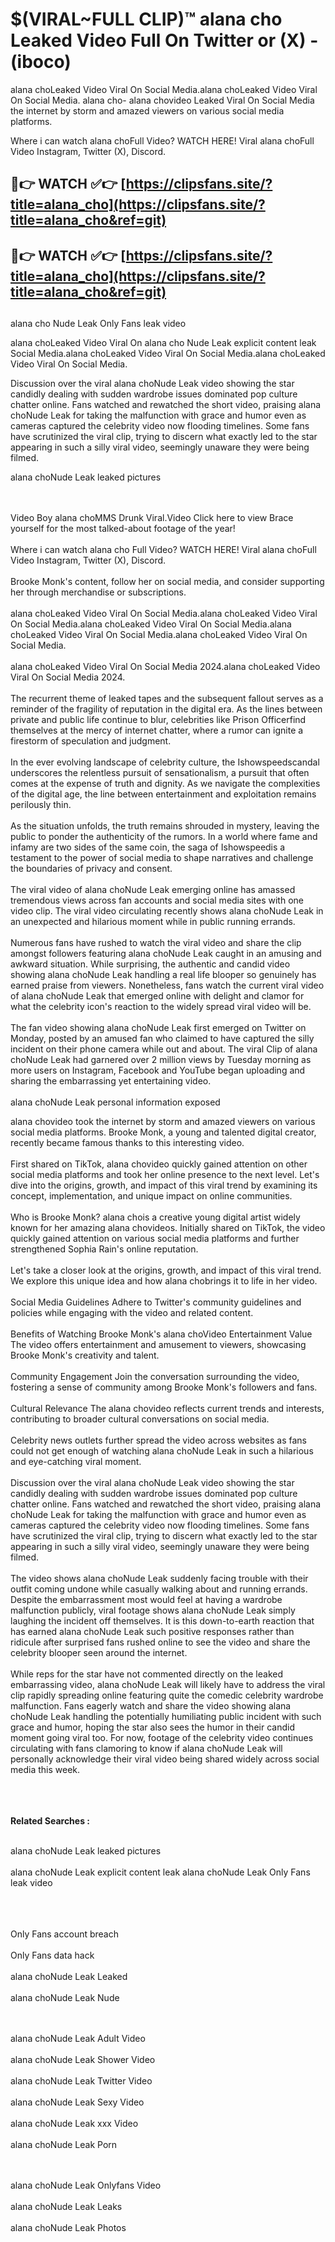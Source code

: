 #  $(VIRAL~FULL CLIP)™ alana cho Leaked Video Full On Twitter or (X)  - (iboco)

alana choLeaked Video Viral On Social Media.alana choLeaked Video Viral On Social Media.
alana cho- alana chovideo Leaked Viral On Social Media the internet by storm and amazed viewers on various social media platforms.

Where i can watch alana choFull Video? WATCH HERE! Viral alana choFull Video Instagram, Twitter (X), Discord.

## 🔴👉 WATCH ✅👉 [https://clipsfans.site/?title=alana_cho](https://clipsfans.site/?title=alana_cho&ref=git)


## 🔴👉 WATCH ✅👉 [https://clipsfans.site/?title=alana_cho](https://clipsfans.site/?title=alana_cho&ref=git)
##


alana cho Nude Leak Only Fans leak video 


alana choLeaked Video Viral On  alana cho Nude Leak explicit content leak Social Media.alana choLeaked Video Viral On Social Media.alana choLeaked Video Viral On Social Media.



Discussion over the viral alana choNude Leak video showing the star candidly dealing with sudden wardrobe issues dominated pop culture chatter online. Fans watched and rewatched the short video, praising alana choNude Leak for taking the malfunction with grace and humor even as cameras captured the celebrity video now flooding timelines. Some fans have scrutinized the viral clip, trying to discern what exactly led to the star appearing in such a silly viral video, seemingly unaware they were being filmed.


alana choNude Leak leaked pictures


  <br>

  <br>
Video Boy alana choMMS Drunk Viral.Video Click here to view Brace yourself for the most talked-about footage of the year!
<br><br>
Where i can watch alana cho Full Video? WATCH HERE! Viral alana choFull Video Instagram, Twitter (X), Discord.
<br><br>
Brooke Monk's content, follow her on social media, and consider supporting her through merchandise or subscriptions.
<br><br>
alana choLeaked Video Viral On Social Media.alana choLeaked Video Viral On Social Media.alana choLeaked Video Viral On Social Media.alana choLeaked Video Viral On Social Media.alana choLeaked Video Viral On Social Media.
<br><br>
alana choLeaked Video Viral On Social Media 2024.alana choLeaked Video Viral On Social Media 2024.
<br><br>
The recurrent theme of leaked tapes and the subsequent fallout serves as a reminder of the fragility of reputation in the digital era. As the lines between private and public life continue to blur, celebrities like Prison Officerfind themselves at the mercy of internet chatter, where a rumor can ignite a firestorm of speculation and judgment.
<br><br>
In the ever evolving landscape of celebrity culture, the Ishowspeedscandal underscores the relentless pursuit of sensationalism, a pursuit that often comes at the expense of truth and dignity. As we navigate the complexities of the digital age, the line between entertainment and exploitation remains perilously thin.
<br><br>
As the situation unfolds, the truth remains shrouded in mystery, leaving the public to ponder the authenticity of the rumors. In a world where fame and infamy are two sides of the same coin, the saga of Ishowspeedis a testament to the power of social media to shape narratives and challenge the boundaries of privacy and consent.
<br><br>
The viral video of alana choNude Leak emerging online has amassed tremendous views across fan accounts and social media sites with one video clip. The viral video circulating recently shows alana choNude Leak in an unexpected and hilarious moment while in public running errands.
<br><br>
Numerous fans have rushed to watch the viral video and share the clip amongst followers featuring alana choNude Leak caught in an amusing and awkward situation. While surprising, the authentic and candid video showing alana choNude Leak handling a real life blooper so genuinely has earned praise from viewers. Nonetheless, fans watch the current viral video of alana choNude Leak that emerged online with delight and clamor for what the celebrity icon's reaction to the widely spread viral video will be.
<br><br>
The fan video showing alana choNude Leak first emerged on Twitter on Monday, posted by an amused fan who claimed to have captured the silly incident on their phone camera while out and about. The viral Clip of alana choNude Leak had garnered over 2 million views by Tuesday morning as more users on Instagram, Facebook and YouTube began uploading and sharing the embarrassing yet entertaining video.
<br><br>
alana choNude Leak personal information exposed

alana chovideo took the internet by storm and amazed viewers on various social media platforms. Brooke Monk, a young and talented digital creator, recently became famous thanks to this interesting video.
<br><br>
First shared on TikTok, alana chovideo quickly gained attention on other social media platforms and took her online presence to the next level. Let's dive into the origins, growth, and impact of this viral trend by examining its concept, implementation, and unique impact on online communities.
<br><br>
Who is Brooke Monk? alana chois a creative young digital artist widely known for her amazing alana chovideos. Initially shared on TikTok, the video quickly gained attention on various social media platforms and further strengthened Sophia Rain's online reputation.
<br><br>
Let's take a closer look at the origins, growth, and impact of this viral trend. We explore this unique idea and how alana chobrings it to life in her video.
<br><br>
Social Media Guidelines Adhere to Twitter's community guidelines and policies while engaging with the video and related content.
<br><br>
Benefits of Watching Brooke Monk's alana choVideo Entertainment Value The video offers entertainment and amusement to viewers, showcasing Brooke Monk's creativity and talent.
<br><br>
Community Engagement Join the conversation surrounding the video, fostering a sense of community among Brooke Monk's followers and fans.
<br><br>
Cultural Relevance The alana chovideo reflects current trends and interests, contributing to broader cultural conversations on social media.
<br><br>
Celebrity news outlets further spread the video across websites as fans could not get enough of watching alana choNude Leak in such a hilarious and eye-catching viral moment.
<br><br>
Discussion over the viral alana choNude Leak video showing the star candidly dealing with sudden wardrobe issues dominated pop culture chatter online. Fans watched and rewatched the short video, praising alana choNude Leak for taking the malfunction with grace and humor even as cameras captured the celebrity video now flooding timelines. Some fans have scrutinized the viral clip, trying to discern what exactly led to the star appearing in such a silly viral video, seemingly unaware they were being filmed.
<br><br>
The video shows alana choNude Leak suddenly facing trouble with their outfit coming undone while casually walking about and running errands. Despite the embarrassment most would feel at having a wardrobe malfunction publicly, viral footage shows alana choNude Leak simply laughing the incident off themselves. It is this down-to-earth reaction that has earned alana choNude Leak such positive responses rather than ridicule after surprised fans rushed online to see the video and share the celebrity blooper seen around the internet.
<br><br>
While reps for the star have not commented directly on the leaked embarrassing video, alana choNude Leak will likely have to address the viral clip rapidly spreading online featuring quite the comedic celebrity wardrobe malfunction. Fans eagerly watch and share the video showing alana choNude Leak handling the potentially humiliating public incident with such grace and humor, hoping the star also sees the humor in their candid moment going viral too. For now, footage of the celebrity video continues circulating with fans clamoring to know if alana choNude Leak will personally acknowledge their viral video being shared widely across social media this week.
<br><br>

<br><br>
<strong>Related Searches :</strong>
<br><br>

alana choNude Leak leaked pictures
<br><br>
alana choNude Leak explicit content leak
alana choNude Leak Only Fans leak video
<br><br>

<br><br>
Only Fans account breach
<br><br>
Only Fans data hack
<br><br>
alana choNude Leak Leaked
<br><br>
alana choNude Leak Nude

<br><br>
alana choNude Leak Adult Video
<br><br>
alana choNude Leak Shower Video
<br><br>
alana choNude Leak Twitter Video
<br><br>
alana choNude Leak Sexy Video
<br><br>
alana choNude Leak xxx Video
<br><br>
alana choNude Leak Porn

<br><br>
alana choNude Leak Onlyfans Video
<br><br>
alana choNude Leak Leaks
<br><br>
alana choNude Leak Photos